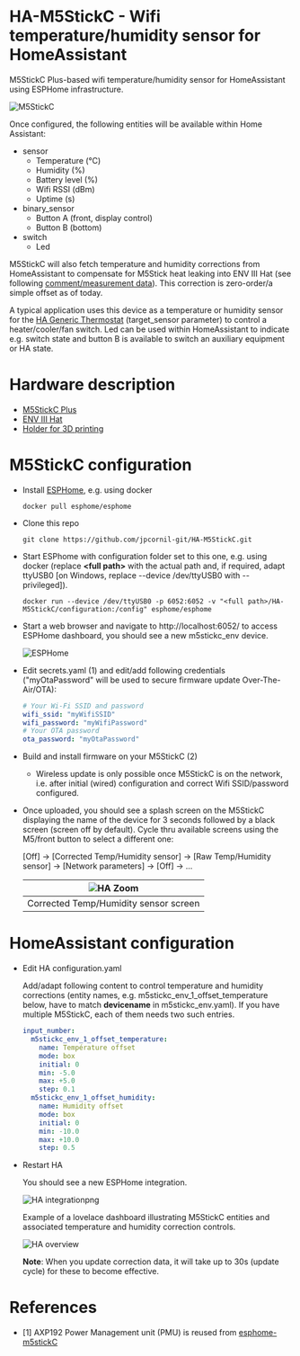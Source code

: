 # HA-M5StickC - Wifi temperature/humidity sensor for HomeAssistant
M5StickC Plus-based wifi temperature/humidity sensor for HomeAssistant using ESPHome infrastructure.

![M5StickC](https://user-images.githubusercontent.com/40644331/150952300-0b41d46b-c639-4111-89eb-ae7e53106b5b.png)

Once configured, the following entities will be available within Home Assistant:
* sensor
  * Temperature (°C)
  * Humidity (%)
  * Battery level (%)
  * Wifi RSSI (dBm)
  * Uptime (s)
* binary_sensor
  * Button A (front, display control)
  * Button B (bottom)
* switch
  * Led

M5StickC will also fetch temperature and humidity corrections from HomeAssistant to compensate for M5Stick heat leaking into ENV III Hat (see following [comment/measurement data](https://github.com/esphome/issues/issues/2887#issuecomment-1015253415)). This correction is zero-order/a simple offset as of today. 

A typical application uses this device as a temperature or humidity sensor for the [HA Generic Thermostat](https://www.home-assistant.io/integrations/generic_thermostat/) (target_sensor parameter) to control a heater/cooler/fan switch. Led can be used within HomeAssistant to indicate e.g. switch state and button B is available to switch an auxiliary equipment or HA state. 

# Hardware description
* [M5StickC Plus](https://docs.m5stack.com/en/core/m5stickc_plus)
* [ENV III Hat](https://docs.m5stack.com/en/hat/hat_envIII)
* [Holder for 3D printing](https://github.com/jpcornil-git/HA-M5StickC/blob/main/M5StickC%20Holder.stl) 

# M5StickC configuration
* Install [ESPHome](https://esphome.io/guides/getting_started_command_line.html), e.g. using docker
  ```
  docker pull esphome/esphome
  ```
* Clone this repo
  ```
  git clone https://github.com/jpcornil-git/HA-M5StickC.git
  ```
* Start ESPhome with configuration folder set to this one,  e.g. using docker (replace __\<full path\>__ with the actual path and, if required, adapt ttyUSB0 [on Windows, replace --device /dev/ttyUSB0 with --privileged]).
  ```
  docker run --device /dev/ttyUSB0 -p 6052:6052 -v "<full path>/HA-M5StickC/configuration:/config" esphome/esphome
  ```
* Start a web browser and navigate to http://localhost:6052/ to access ESPHome dashboard, you should see a new m5stickc_env device.

  ![ESPHome](https://user-images.githubusercontent.com/40644331/150975974-32f76b0c-ee18-437d-9910-80420ca39890.png)

* Edit secrets.yaml (1) and edit/add following credentials ("myOtaPassword" will be used to secure firmware update Over-The-Air/OTA):
  ``` yaml
  # Your Wi-Fi SSID and password
  wifi_ssid: "myWifiSSID"
  wifi_password: "myWifiPassword"
  # Your OTA password
  ota_password: "myOtaPassword"
  ```
* Build and install firmware on your M5StickC (2)
  * Wireless update is only possible once M5StickC is on the network, i.e. after initial (wired) configuration and correct Wifi SSID/password configured.

* Once uploaded, you should see a splash screen on the M5StickC displaying the name of the device for 3 seconds followed by a black screen (screen off by default). Cycle thru available screens using the M5/front button to select a different one:

    [Off] -> [Corrected Temp/Humidity sensor] -> [Raw Temp/Humidity sensor] -> [Network parameters] -> [Off] -> ...
    
  | ![HA Zoom](https://user-images.githubusercontent.com/40644331/151000476-269d5fe0-8ff0-4daa-aa97-5433fab35a71.png) |
  | :---: |
  | Corrected Temp/Humidity sensor screen |

# HomeAssistant configuration
* Edit HA configuration.yaml 
  
  Add/adapt following content to control temperature and humidity corrections (entity names, e.g. m5stickc_env_1_offset_temperature below, have to match **devicename** in m5stickc_env.yaml). If you have multiple M5StickC, each of them needs two such entries.  

  ``` yaml
  input_number:
    m5stickc_env_1_offset_temperature:
      name: Température offset
      mode: box
      initial: 0
      min: -5.0
      max: +5.0
      step: 0.1
    m5stickc_env_1_offset_humidity:
      name: Humidity offset
      mode: box
      initial: 0
      min: -10.0
      max: +10.0
      step: 0.5
  ```
* Restart HA

  You should see a new ESPHome integration.

  ![HA integrationpng](https://user-images.githubusercontent.com/40644331/150993327-281525f8-aca9-4efc-a8a5-195ec5fab00d.png)

  Example of a lovelace dashboard illustrating M5StickC entities and associated temperature and humidity correction controls.

  ![HA overview](https://user-images.githubusercontent.com/40644331/150995882-91f921ec-5f07-4787-a00e-24ceff94937e.png)

  **Note**: When you update correction data, it will take up to 30s (update cycle) for these to become effective. 

# References

* [1] AXP192 Power Management unit (PMU) is reused from [esphome-m5stickC](https://github.com/airy10/esphome-m5stickC) 
